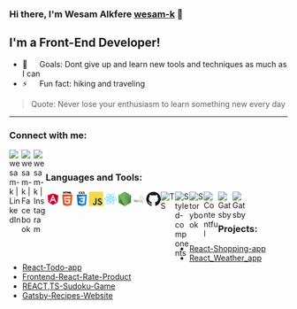 ### Hi there, I'm Wesam Alkfere [wesam-k][website] 👋

## I'm a Front-End Developer!
- 🥅  &emsp; Goals: Dont give up and learn new tools and techniques as much as I can 
- ⚡  &emsp; Fun fact: hiking and traveling
> Quote: Never lose your enthusiasm to learn something new every day
---
### Connect with me:

[<img align="left" alt="wesam-k | LinkedIn" width="22px" src="https://user-images.githubusercontent.com/53225954/106743630-f4f9dd80-661e-11eb-8061-899a880e5de4.png" />][linkedin]
[<img align="left" alt="wesam-k | Facebook" width="22px" src="https://user-images.githubusercontent.com/53225954/107759432-97554780-6d28-11eb-9482-6c39708dec2d.png" />][facebook]
[<img align="left" alt="wesam-k | Instagram" width="22px" src="https://user-images.githubusercontent.com/53225954/106743640-f62b0a80-661e-11eb-8e5f-8b5710bfed26.png" />][instagram]


<br />

### Languages and Tools:

<img align="left" alt="Visual Studio Code" hover="Visual Studio Code" width="26px" src="https://raw.githubusercontent.com/github/explore/80688e429a7d4ef2fca1e82350fe8e3517d3494d/topics/angular/angular.png" />
<img align="left" alt="HTML5" hover="HTML5" width="26px" src="https://raw.githubusercontent.com/github/explore/80688e429a7d4ef2fca1e82350fe8e3517d3494d/topics/html/html.png" />
<img align="left" alt="CSS3" hover="CSS3" width="26px" src="https://raw.githubusercontent.com/github/explore/80688e429a7d4ef2fca1e82350fe8e3517d3494d/topics/css/css.png" />
<img align="left" alt="JavaScript" hover="JavaScript" width="26px" src="https://raw.githubusercontent.com/github/explore/80688e429a7d4ef2fca1e82350fe8e3517d3494d/topics/javascript/javascript.png" />
<img align="left" alt="React" hover="React" width="26px" src="https://raw.githubusercontent.com/github/explore/80688e429a7d4ef2fca1e82350fe8e3517d3494d/topics/react/react.png" />
<img align="left" alt="Node.js" hover="Node.js" width="26px" src="https://raw.githubusercontent.com/github/explore/80688e429a7d4ef2fca1e82350fe8e3517d3494d/topics/nodejs/nodejs.png" />
<img align="left" alt="MySQL" hover="MySQL" width="26px" src="https://raw.githubusercontent.com/github/explore/80688e429a7d4ef2fca1e82350fe8e3517d3494d/topics/mysql/mysql.png" />
<img align="left" alt="GitHub" hover="GitHub" width="26px" src="https://raw.githubusercontent.com/github/explore/78df643247d429f6cc873026c0622819ad797942/topics/github/github.png" />
<img align="left" alt="TS" hover="TS" width="26px" src="https://user-images.githubusercontent.com/53225954/106741696-53718c80-661c-11eb-98e4-c77ddd684540.png" />
<img align="left" alt="Styled-components" hover="Styled-components" width="26px" src="https://user-images.githubusercontent.com/53225954/106741691-52405f80-661c-11eb-90f6-85333ec484cc.png" />
<img align="left" alt="Storybook" hover="Storybook" width="26px" src="https://user-images.githubusercontent.com/53225954/106743191-57061300-661e-11eb-8651-57c1b4560a7e.png" />
<img align="left" alt="Contentful" hover="Contentful" width="26px" src="https://user-images.githubusercontent.com/53225954/106741683-4fde0580-661c-11eb-9254-42574ed18def.jpg" />
<img align="left" alt="Gatsby" hover="Gatsby" width="26px" src="https://user-images.githubusercontent.com/53225954/106741689-52405f80-661c-11eb-8304-6408a057944a.png" />
<img align="left" alt="Gatsby" hover="Gatsby" width="26px" src="https://user-images.githubusercontent.com/53225954/107755891-b1405b80-6d23-11eb-815d-8d046b993281.png" />


<br />
<br />


### Projects:


- [React-Shopping-app]
- [React_Weather_app] 
- [React-Todo-app]
- [Frontend-React-Rate-Product] 
- [REACT,TS-Sudoku-Game]
- [Gatsby-Recipes-Website] 




[website]: https://github.com/wesam-k
[instagram]: https://www.instagram.com/wesam_k_abo_gandhi/
[linkedin]: https://www.linkedin.com/in/wesam-alkfere-11b89374/
[facebook]: https://www.facebook.com/wesam.gandhi



 [React-Shopping-app]:https://github.com/wesam-k/Shopping-app
 [Frontend-React-Rate-Product]: https://github.com/wesam-k/Rate-and-Review-product
 [React_Weather_app]: https://github.com/wesam-k/React_Weather_app

 
 [places sharing]: https://github.com/wesam-k/Graduation-Project-HYF
 
 [React-Todo-app]: https://github.com/wesam-k/React-Todo-app
 [REACT,TS-Sudoku-Game]:https://github.com/wesam-k/Sudoku-ts
 [Gatsby-Recipes-Website]:https://github.com/wesam-k/Gatsby-simple-website

